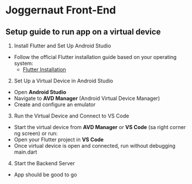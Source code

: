 # Joggernaut Front-End

## Setup guide to run app on a virtual device

1. Install Flutter and Set Up Android Studio
  - Follow the official Flutter installation guide based on your operating system:  
    - [Flutter Installation](https://docs.flutter.dev/get-started/install/windows/mobile)

2. Set Up a Virtual Device in Android Studio
  - Open **Android Studio**
  - Navigate to **AVD Manager** (Android Virtual Device Manager)
  - Create and configure an emulator 

3. Run the Virtual Device and Connect to VS Code
  - Start the virtual device from **AVD Manager** or **VS Code** (sa right corner ng screen) or run:
  - Open your Flutter project in **VS Code**
  - Once virtual device is open and connected, run without debugging main.dart

4. Start the Backend Server
  - App should be good to go


